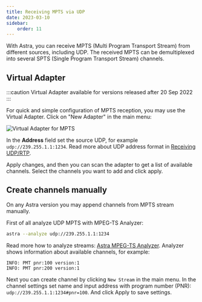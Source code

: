 ```yaml
---
title: Receiving MPTS via UDP
date: 2023-03-10
sidebar:
    order: 11
---
```


With Astra, you can receive MPTS (Multi Program Transport Stream) from different sources, including UDP. The received MPTS can be demultiplexed into several SPTS (Single Program Transport Stream) channels.

## Virtual Adapter

:::caution
Virtual Adapter available for versions released after 20 Sep 2022
:::

For quick and simple configuration of MPTS reception, you may use the Virtual Adapter. Click on "New Adapter" in the main menu:

![Virtual Adapter for MPTS](https://cdn.cesbo.com/help/astra/receiving/ip/mpts-via-udp/virtual-mpts.png)

In the **Address** field set the source UDP, for example `udp://239.255.1.1:1234`. Read more about UDP address format in [Receiving UDP/RTP](udp).

Apply changes, and then you can scan the adapter to get a list of available channels. Select the channels you want to add and click apply.

## Create channels manually

On any Astra version you may append channels from MPTS stream manually.

First of all analyze UDP MPTS with MPEG-TS Analyzer:

```sh
astra --analyze udp://239.255.1.1:1234
```

Read more how to analyze streams: [Astra MPEG-TS Analyzer](../../../misc/tools-and-utilities/tv-and-media/astra-mpeg-ts-analyzer). Analyzer shows information about available channels, for example:

```
INFO: PMT pnr:100 version:1
INFO: PMT pnr:200 version:1
```

Next you can create channel by clicking `New Stream` in the main menu. In the channel settings set name and input address with program number (PNR): `udp://239.255.1.1:1234#pnr=100`. And click Apply to save settings.
